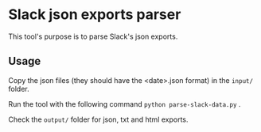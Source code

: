 # Slack json exports parser
This tool's purpose is to parse Slack's json exports.

## Usage
Copy the json files (they should have the \<date>.json format) in the `input/` folder.

Run the tool with the following command `python parse-slack-data.py` .

Check the `output/` folder for json, txt and html exports.